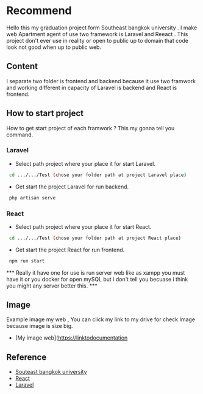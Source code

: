 
# Recommend

Hello this my graduation project form Southeast bangkok university . I make web Apartment agent of use two framework is Laravel and Reeact . This project don't ever use in reality 
or open to public up to domain that code look not good when up to public web.

## Content

I separate two folder is frontend and backend because it use two framwork and working different in capacity of Laravel is backend and React is frontend.


## How to start project

How to get start project of each framwork ? This my gonna tell you command.


### Laravel 

- Select path project where your place it for start Laravel.
 ```bash
  cd .../.../Test (chose your folder path at project Laravel place)
```

- Get start the project Laravel for run backend.
 ```bash
  php artisan serve
```

### React 

- Select path project where your place it for start React.
 ```bash
  cd .../.../Test (chose your folder path at project React place)
```

- Get start the project React for run frontend.
 ```bash
  npm run start
```

*** Really it have one for use is run server web like as xampp you must have it or you docker for open mySQL but i don't tell you becuase i think you might any server better this. ***



## Image

Example image my web , You can click my link to my drive for check Image because image is size big.
- [My image  web]([https://linktodocumentation](https://drive.google.com/file/d/1PTcfguobDL3SgYor7LKDltAR-BV3AOSC/view?usp=sharing])


## Reference

 - [Souteast bangkok university](https://www.southeast.ac.th/)
 - [React](https://react.dev/)
 - [Laravel](https://laravel.com/)
